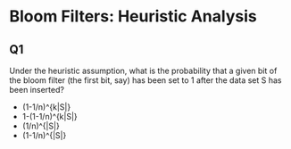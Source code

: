# Bloom Filters: Heuristic Analysis

## Q1

Under the heuristic assumption, what is the probability that a given bit of the bloom filter (the first bit, say) has been set to 1 after the data set S has been inserted?

- (1-1/n)^{k|S|}
- 1-(1-1/n)^{k|S|}
- (1/n)^{|S|}
- (1-1/n)^{|S|}
